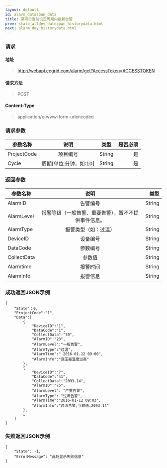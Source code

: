 ```yaml
---
layout: default
id: alarm_dataspan_data
title: 某项目当前设定周期内最新告警
prev: state_alldev_datespan_historydata.html
next: alarm_day_historydata.html
---
```


### 请求
#### 地址
> http://webapi.eegrid.com/alarm/get?AccessToken=ACCESSTOKEN

#### 请求方法
> POST

#### Content-Type
> application/x-www-form-urlencoded

### 请求参数
| 参数名称        | 说明           | 类型  |   是否必须  |
| ------------- |:-------------:|:------:|-----:|
| ProjectCode      | 项目编号 | String |  是   |
| Cycle      | 周期[单位:分钟，如:10] | String |  是   |

### 返回参数
| 参数名称        | 说明           | 类型  |
| ------------- |:-------------:| -----:|
| AlarmID      | 告警编号 | String |
| AlarmLevel      | 报警等级（一般告警、重要告警），暂不不提供事件信息。      | String |
| AlarmType      | 报警类型（如：过温） | String |
| DeviceID      | 设备编号      | String |
| DataCode        | 参数编号 | String |
| CollectData      | 参数值 | String |
| Alarmtime      | 报警时间      | String |
| AlarmInfo        | 报警信息 | String |





### 成功返回JSON示例
```
{
    "State"：0,
    "ProjectCode":"1",
    "Data":[
        {
            "DeviceID":"1",
            "DataCode":"1",
            "CollectData":"70",
            "AlarmID":"23",
            "AlarmLevel":"一般告警",
            "AlarmType":"过温",
            "AlarmTime":" 2016-01-12 09:00",
            "AlarmInfo":"变压器温度过高"
        },
        {
            "DeviceID":"7",
            "DataCode":"41",
            "CollectData":"2093.14",
            "AlarmID":"75",
            "AlarmLevel": "严重告警",
            "AlarmType": "过流告警",
            "AlarmTime":"2016-01-12 09:03",
            "AlarmInfo":"过流告警,当前值:2093.14"
        },
        …
    ]
}

```

### 失败返回JSON示例 
```
{
    "State": -1,
    "ErrorMessage": "此处显示失败信息"
}
```
